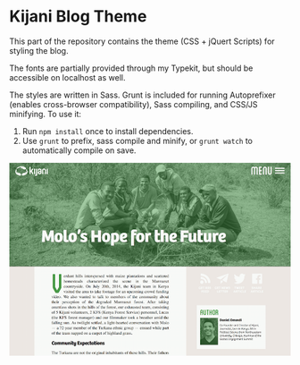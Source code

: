 # Kijani Blog Theme

This part of the repository contains the theme (CSS + jQuert Scripts) for styling the blog.

The fonts are partially provided through my Typekit, but should be accessible on localhost as well.

The styles are written in Sass. Grunt is included for running Autoprefixer (enables cross-browser compatibility), Sass compiling, and CSS/JS minifying. To use it:

1. Run `npm install` once to install dependencies.
2. Use `grunt` to prefix, sass compile and minify, or `grunt watch` to automatically compile on save.

![Screemshot](screenshot.png)
